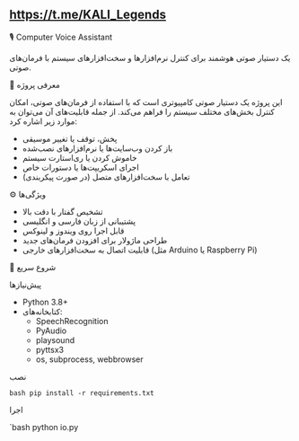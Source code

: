 https://t.me/KALI_Legends
---

🎙️ Computer Voice Assistant

یک دستیار صوتی هوشمند برای کنترل نرم‌افزارها و سخت‌افزارهای سیستم با فرمان‌های صوتی.

🧠 معرفی پروژه

این پروژه یک دستیار صوتی کامپیوتری است که با استفاده از فرمان‌های صوتی، امکان کنترل بخش‌های مختلف سیستم را فراهم می‌کند. از جمله قابلیت‌های آن می‌توان به موارد زیر اشاره کرد:

- پخش، توقف یا تغییر موسیقی
- باز کردن وب‌سایت‌ها یا نرم‌افزارهای نصب‌شده
- خاموش کردن یا ری‌استارت سیستم
- اجرای اسکریپت‌ها یا دستورات خاص
- تعامل با سخت‌افزارهای متصل (در صورت پیکربندی)

⚙️ ویژگی‌ها

- تشخیص گفتار با دقت بالا
- پشتیبانی از زبان فارسی و انگلیسی
- قابل اجرا روی ویندوز و لینوکس
- طراحی ماژولار برای افزودن فرمان‌های جدید
- قابلیت اتصال به سخت‌افزارهای خارجی (مثل Arduino یا Raspberry Pi)

🚀 شروع سریع

پیش‌نیازها

- Python 3.8+
- کتابخانه‌های:
  - SpeechRecognition
  - PyAudio
  - playsound
  - pyttsx3
  - os, subprocess, webbrowser

نصب

`bash
pip install -r requirements.txt
`

اجرا

`bash
python io.py
